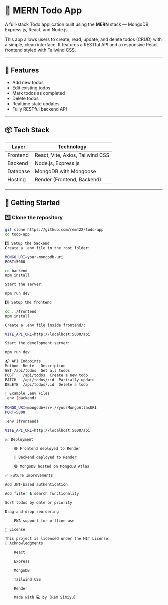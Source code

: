 # 📝 MERN Todo App

A full-stack Todo application built using the **MERN** stack — MongoDB, Express.js, React, and Node.js.

This app allows users to create, read, update, and delete todos (CRUD) with a simple, clean interface. It features a RESTful API and a responsive React frontend styled with Tailwind CSS.

---

## 🚀 Features

- Add new todos
- Edit existing todos
- Mark todos as completed
- Delete todos
- Realtime state updates
- Fully RESTful backend API

---

## 📦 Tech Stack

| Layer     | Technology              |
|-----------|--------------------------|
| Frontend  | React, Vite, Axios, Tailwind CSS |
| Backend   | Node.js, Express.js      |
| Database  | MongoDB with Mongoose    |
| Hosting   | Render (Frontend, Backend)

---

## 🔧 Getting Started

### 1️⃣ Clone the repository

```bash
git clone https://github.com/rem422/todo-app
cd todo-app

2️⃣ Setup the backend
Create a .env file in the root folder:

MONGO_URI=your-mongodb-uri
PORT=5000

cd backend
npm install

Start the server:

npm run dev

3️⃣ Setup the frontend

cd ../frontend
npm install

Create a .env file inside frontend/:

VITE_API_URL=http://localhost:5000/api

Start the development server:

npm run dev

📬 API Endpoints
Method	Route	Description
GET	/api/todos	Get all todos
POST	/api/todos	Create a new todo
PATCH	/api/todos/:id	Partially update
DELETE	/api/todos/:id	Delete a todo

🧪 Example .env Files
.env (backend)

MONGO_URI=mongodb+srv://yourMongoAtlasURI
PORT=5000

.env (frontend)

VITE_API_URL=http://localhost:5000/api

📈 Deployment

    🟢 Frontend deployed to Render

    🔵 Backend deployed to Render

    🟣 MongoDB hosted on MongoDB Atlas

✅ Future Improvements

Add JWT-based authentication

Add filter & search functionality

Sort todos by date or priority

Drag-and-drop reordering

    PWA support for offline use

📄 License

This project is licensed under the MIT License.
🙌 Acknowledgments

    React

    Express

    MongoDB

    Tailwind CSS

    Render

    Made with 💻 by [Rem Simiyu]